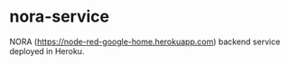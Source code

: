 # nora-service
NORA (https://node-red-google-home.herokuapp.com) backend service deployed in Heroku.
